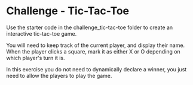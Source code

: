 # Challenge - Tic-Tac-Toe

Use the starter code in the challenge_tic-tac-toe folder to create an interactive tic-tac-toe game.

You will need to keep track of the current player, and display their name. When the player clicks a square, mark it as either X or O depending on which player's turn it is.

In this exercise you do not need to dynamically declare a winner, you just need to allow the players to play the game.



